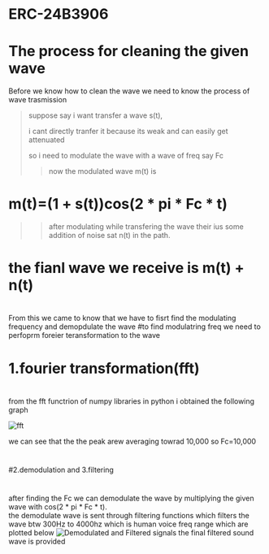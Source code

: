 # ERC-24B3906
# The process for cleaning the given wave 
   Before we know how to clean the wave we need to know the process of wave trasmission
   >suppose say i want transfer a wave s(t),
>   >
>i cant directly tranfer it because its weak and can easily get attenuated
>
>so i need to modulate the wave with a wave of freq say Fc
>>now the modulated wave m(t) is
#   m(t)=(1 + s(t))cos(2 * pi * Fc * t)
>>after modulating while transfering the wave their ius some addition of noise sat n(t) in the path.
# the fianl wave we receive is m(t) + n(t)
#
#
#
From this we came to know that we have to fisrt find the modulating frequency and demopdulate the wave
#to find modulatring freq we need to perfoprm foreier teransformation to the wave

# 1.fourier transformation(fft)
#
from the fft functrion of numpy libraries in python i obtained the following graph

![fft](https://github.com/user-attachments/assets/231166a7-bb21-43dd-a757-64bbdcf45f45)

we can see that the the peak arew averaging towrad 10,000 so Fc=10,000
#
#2.demodulation and 3.filtering
#
after finding the Fc we can demodulate the wave by multiplying the given wave with cos(2 * pi * Fc * t).  
the demodulate wave is sent through filtering functions which filters the wave btw 300Hz to 4000hz which is human voice freq range which are plotted below
![Demodulated and Filtered signals](https://github.com/user-attachments/assets/880f5252-82d1-4fa4-b9fd-bc404cacdf57)
the final filtered sound wave is provided







